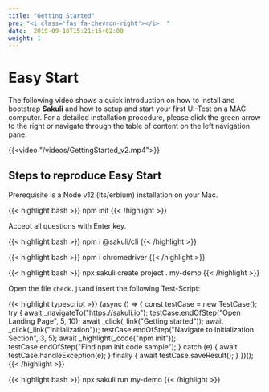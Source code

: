 ```yaml
---
title: "Getting Started"
pre: "<i class='fas fa-chevron-right'></i>  "
date:  2019-09-10T15:21:15+02:00
weight: 1
---
```


# Easy Start
The following video shows a quick introduction on how to install and bootstrap **Sakuli** and how to setup and start your first UI-Test on a MAC computer. For a detailed installation procedure, please click the green arrow to the right or navigate through the table of content on the left navigation pane.

{{<video "/videos/GettingStarted_v2.mp4">}}

## Steps to reproduce Easy Start
Prerequisite is a Node v12 (lts/erbium) installation on your Mac.

{{< highlight bash >}}
npm init
{{< /highlight >}}

Accept all questions with Enter key.

{{< highlight bash >}}
npm i @sakuli/cli
{{< /highlight >}}

{{< highlight bash >}}
npm i chromedriver
{{< /highlight >}}

{{< highlight bash >}}
npx sakuli create project . my-demo
{{< /highlight >}}

Open the file `check.js`and insert the following Test-Script:

{{< highlight typescript >}}
(async () => {
    const testCase = new TestCase();
    try {
        await _navigateTo("https://sakuli.io");
        testCase.endOfStep("Open Landing Page", 5, 10);
        await _click(_link("Getting started"));
        await _click(_link("Initialization"));
        testCase.endOfStep("Navigate to Initialization Section", 3, 5);
        await _highlight(_code("npm init"));
        testCase.endOfStep("Find npm init code sample");
    } catch (e) {
        await testCase.handleException(e);
    } finally {
        await testCase.saveResult();
    }
})();
{{< /highlight >}}

{{< highlight bash >}}
npx sakuli run my-demo
{{< /highlight >}}
